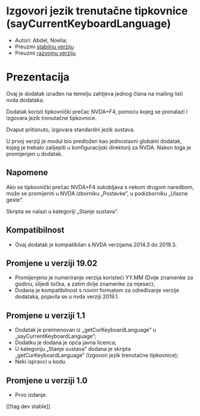 # Izgovori jezik trenutačne tipkovnice (sayCurrentKeyboardLanguage) #

* Autori: Abdel, Noelia;
* Preuzmi [stabilnu verziju][1]
* Preuzmi [razvojnu verziju][2]

# Prezentacija #

Ovaj je dodatak izrađen na temelju zahtjeva jednog člana na mailing listi
nvda dodataka.

Dodatak koristi tipkovnički prečac NVDA+F4, pomoću kojeg se pronalazi i
izgovara jezik trenutačne tipkovnice.

Dvaput pritisnuto, izgovara standardni jezik sustava.

U prvoj verziji je modul bio predložen kao jednostavni globalni dodatak,
kojeg je trebalo zalijepiti u konfiguracijski direktorij za NVDA. Nakon toga
je promijenjen u dodatak.

## Napomene ##

Ako se tipkovnički prečac NVDA+F4 sukobljava s nekom drugom naredbom, može
se promijeniti u NVDA izborniku „Postavke”, u podizborniku „Ulazne geste”.

Skripta se nalazi u kategoriji „Stanje sustava”.

## Kompatibilnost ##

* Ovaj dodatak je kompatibilan s NVDA verzijama 2014.3 do 2019.3.

## Promjene u verziji 19.02 ##

* Promijenjeno je numeriranje verzija koristeći YY.MM (Dvije znamenke za
  godinu, slijedi točka, a zatim dvije znamenke za mjesec);
* Dodana je kompatibilnost s novim formatom za određivanje verzije dodataka,
  pojavila se u nvda verziji 2019.1.

## Promjene u verziji 1.1 ##

* Dodatak je preimenovan iz „getCurKeyboardLanguage” u
  „sayCurrentKeyboardLanguage”;
* Dodatku je dodana je opća javna licenca;
* U kategoriju „Stanje sustava” dodana je skripta „getCurKeyboardLanguage”
  (Izgovori jezik trenutačne tipkovnice);
* Neki ispravci u kodu.

## Promjene u verziji 1.0 ##

* Prvo izdanje.

[[!tag dev stable]]

[1]: https://www.nvaccess.org/addonStore/legacy?file=ckbl

[2]: https://www.nvaccess.org/addonStore/legacy?file=ckbl-dev
